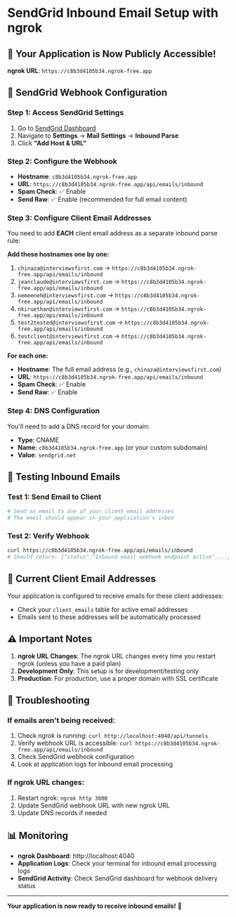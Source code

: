 # SendGrid Inbound Email Setup with ngrok

## 🚀 **Your Application is Now Publicly Accessible!**

**ngrok URL**: `https://c8b3d4105b34.ngrok-free.app`

## 📧 **SendGrid Webhook Configuration**

### **Step 1: Access SendGrid Settings**
1. Go to [SendGrid Dashboard](https://app.sendgrid.com/)
2. Navigate to **Settings** → **Mail Settings** → **Inbound Parse**
3. Click **"Add Host & URL"**

### **Step 2: Configure the Webhook**
- **Hostname**: `c8b3d4105b34.ngrok-free.app`
- **URL**: `https://c8b3d4105b34.ngrok-free.app/api/emails/inbound`
- **Spam Check**: ✅ Enable
- **Send Raw**: ✅ Enable (recommended for full email content)

### **Step 3: Configure Client Email Addresses**
You need to add **EACH** client email address as a separate inbound parse rule:

**Add these hostnames one by one:**
1. `chinaza@interviewsfirst.com` → `https://c8b3d4105b34.ngrok-free.app/api/emails/inbound`
2. `jeanclaude@interviewsfirst.com` → `https://c8b3d4105b34.ngrok-free.app/api/emails/inbound`
3. `nemeeneh@interviewsfirst.com` → `https://c8b3d4105b34.ngrok-free.app/api/emails/inbound`
4. `nkiruethan@interviewsfirst.com` → `https://c8b3d4105b34.ngrok-free.app/api/emails/inbound`
5. `test2tested@interviewsfirst.com` → `https://c8b3d4105b34.ngrok-free.app/api/emails/inbound`
6. `testclient@interviewsfirst.com` → `https://c8b3d4105b34.ngrok-free.app/api/emails/inbound`

**For each one:**
- **Hostname**: The full email address (e.g., `chinaza@interviewsfirst.com`)
- **URL**: `https://c8b3d4105b34.ngrok-free.app/api/emails/inbound`
- **Spam Check**: ✅ Enable
- **Send Raw**: ✅ Enable

### **Step 4: DNS Configuration**
You'll need to add a DNS record for your domain:
- **Type**: CNAME
- **Name**: `c8b3d4105b34.ngrok-free.app` (or your custom subdomain)
- **Value**: `sendgrid.net`

## 🧪 **Testing Inbound Emails**

### **Test 1: Send Email to Client**
```bash
# Send an email to one of your client email addresses
# The email should appear in your application's inbox
```

### **Test 2: Verify Webhook**
```bash
curl https://c8b3d4105b34.ngrok-free.app/api/emails/inbound
# Should return: {"status":"Inbound email webhook endpoint active",...}
```

## 🔧 **Current Client Email Addresses**

Your application is configured to receive emails for these client addresses:
- Check your `client_emails` table for active email addresses
- Emails sent to these addresses will be automatically processed

## ⚠️ **Important Notes**

1. **ngrok URL Changes**: The ngrok URL changes every time you restart ngrok (unless you have a paid plan)
2. **Development Only**: This setup is for development/testing only
3. **Production**: For production, use a proper domain with SSL certificate

## 🚨 **Troubleshooting**

### **If emails aren't being received:**
1. Check ngrok is running: `curl http://localhost:4040/api/tunnels`
2. Verify webhook URL is accessible: `curl https://c8b3d4105b34.ngrok-free.app/api/emails/inbound`
3. Check SendGrid webhook configuration
4. Look at application logs for inbound email processing

### **If ngrok URL changes:**
1. Restart ngrok: `ngrok http 3000`
2. Update SendGrid webhook URL with new ngrok URL
3. Update DNS records if needed

## 📊 **Monitoring**

- **ngrok Dashboard**: http://localhost:4040
- **Application Logs**: Check your terminal for inbound email processing logs
- **SendGrid Activity**: Check SendGrid dashboard for webhook delivery status

---

**Your application is now ready to receive inbound emails!** 🎉
